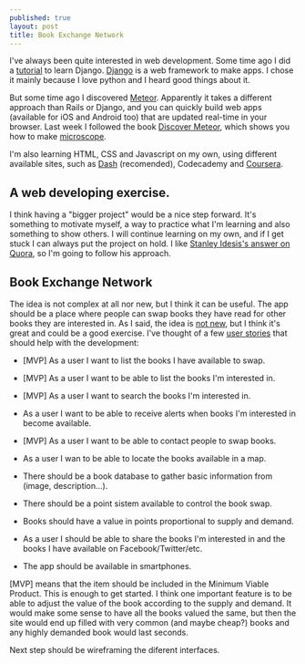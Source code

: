 ```yaml
---
published: true
layout: post
title: Book Exchange Network
---
```



I've always been quite interested in web development. Some time ago I did a [tutorial](http://www.tangowithdjango.com/) to learn Django. [Django](https://www.djangoproject.com/) is a web framework to make apps. I chose it mainly because I love python and I heard good things about it. 

But some time ago I discovered [Meteor](https://www.meteor.com/). Apparently it takes a different approach than Rails or Django, and you can quickly build web apps (available for iOS and Android too) that are updated real-time in your browser. Last week I followed the book [Discover Meteor](https://www.discovermeteor.com/), which shows you how to make [microscope](https://github.com/Partinez/microscope).

I'm also learning HTML, CSS and Javascript on my own, using different available sites, such as [Dash](https://dash.generalassemb.ly) (recomended), Codecademy and [Coursera](https://www.coursera.org/specializations/full-stack).

## A web developing exercise.

I think having a "bigger project" would be a nice step forward. It's something to motivate myself, a way to practice what I'm learning and also something to show others. I will continue learning on my own, and if I get stuck I can always put the project on hold. I like [Stanley Idesis's answer on Quora](https://www.quora.com/How-do-I-learn-web-development/answer/Stanley-Idesis), so I'm going to follow his approach.

## Book Exchange Network
The idea is not complex at all nor new, but I think it can be useful. The app should be a place where people can swap books they have read for other books they are interested in. As I said, the idea is [not new](http://bookmooch.com), but I think it's great and could be a good exercise. I've thought of a few [user stories](http://www.agilemodeling.com/artifacts/userStory.htm) that should help with the development:

- [MVP] As a user I want to list the books I have available to swap.

- [MVP] As a user I want to be able to list the books I'm interested in.

- [MVP] As a user I want to search the books I'm interested in.

- As a user I want to be able to receive alerts when books I'm interested in become available.

- [MVP] As a user I want to be able to contact people to swap books.

- As a user I wan to be able to locate the books available in a map.

- There should be a book database to gather basic information from (image, description...).

- There should be a point sistem available to control the book swap.

- Books should have a value in points proportional to supply and demand.

- As a user I should be able to share the books I'm interested in and the books I have available on Facebook/Twitter/etc.

- The app should be available in smartphones.

[MVP] means that the item should be included in the Minimum Viable Product. This is enough to get started. I think one important feature is to be able to adjust the value of the book according to the supply and demand. It would make some sense to have all the books valued the same, but then the site would end up filled with very common (and maybe cheap?) books and any highly demanded book would last seconds. 

Next step should be wireframing the diferent interfaces.
